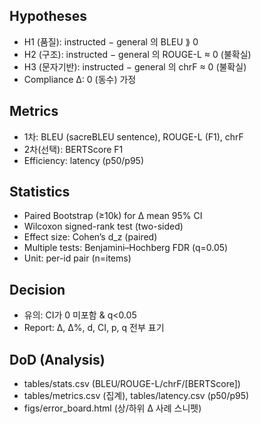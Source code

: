 ## Hypotheses
- H1 (품질): instructed − general 의 BLEU ⟫ 0
- H2 (구조): instructed − general 의 ROUGE-L ≈ 0 (불확실)
- H3 (문자기반): instructed − general 의 chrF ≈ 0 (불확실)
- Compliance Δ: 0 (동수) 가정

## Metrics
- 1차: BLEU (sacreBLEU sentence), ROUGE-L (F1), chrF
- 2차(선택): BERTScore F1
- Efficiency: latency (p50/p95)

## Statistics
- Paired Bootstrap (≥10k) for Δ mean 95% CI
- Wilcoxon signed-rank test (two-sided)
- Effect size: Cohen’s d_z (paired)
- Multiple tests: Benjamini–Hochberg FDR (q=0.05)
- Unit: per-id pair (n=items)

## Decision
- 유의: CI가 0 미포함 & q<0.05
- Report: Δ, Δ%, d, CI, p, q 전부 표기

## DoD (Analysis)
- tables/stats.csv (BLEU/ROUGE-L/chrF/[BERTScore])
- tables/metrics.csv (집계), tables/latency.csv (p50/p95)
- figs/error_board.html (상/하위 Δ 사례 스니펫)
